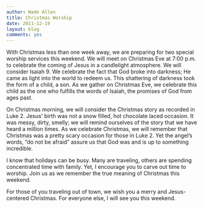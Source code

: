 ```yaml
---
author: Wade Allen
title: Christmas Worship
date: 2011-12-19
layout: blog
comments: yes
---
```


With Christmas less than one week away, we are preparing for two special worship services this weekend. We will meet on Christmas Eve at 7:00 p.m. to celebrate the coming of Jesus in a candlelight atmosphere. We will consider Isaiah 9. We celebrate the fact that God broke into darkness; He came as light into the world to redeem us. This shattering of darkness took the form of a child, a son. As we gather on Christmas Eve, we celebrate this child as the one who fulfills the words of Isaiah, the promises of God from ages past.

On Christmas morning, we will consider the Christmas story as recorded in Luke 2. Jesus' birth was not a snow filled, hot chocolate laced occasion. It was messy, dirty, smelly; we will remind ourselves of the story that we have heard a million times. As we celebrate Christmas, we will remember that Christmas was a pretty scary occasion for those in Luke 2. Yet the angel’s words, “do not be afraid” assure us that God was and is up to something incredible.

I know that holidays can be busy. Many are traveling, others are spending concentrated time with family. Yet, I encourage you to carve out time to worship. Join us as we remember the true meaning of Christmas this weekend.

For those of you traveling out of town, we wish you a merry and Jesus-centered Christmas. For everyone else, I will see you this weekend.
